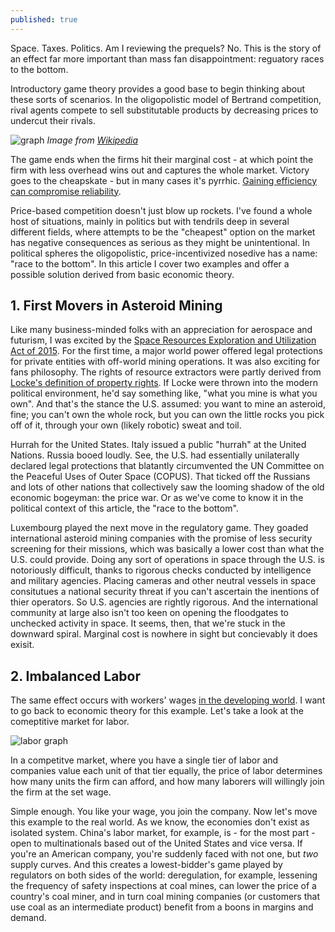```yaml
---
published: true
---
```

Space. Taxes. Politics. Am I reviewing the prequels? No. This is the story of an effect far more important than mass fan disappointment: reguatory races to the bottom.

Introductory game theory provides a good base to begin thinking about these sorts of scenarios. In the oligopolistic model of Bertrand competition, rival agents compete to sell substitutable products by decreasing prices to undercut their rivals. 

![graph]({{site.baseurl}}/images/s.png)
_Image from [Wikipedia](https://www.google.co.il/url?sa=i&rct=j&q=&esrc=s&source=images&cd=&cad=rja&uact=8&ved=0ahUKEwj819-Or9zYAhWKYlAKHShFCwAQjRwIBw&url=https%3A%2F%2Fen.wikipedia.org%2Fwiki%2FBertrand_competition&psig=AOvVaw2Fehb01iu68LElQk1CryNo&ust=1516188142118005)_

The game ends when the firms hit their marginal cost - at which point the firm with less overhead wins out and captures the whole market. Victory goes to the cheapskate - but in many cases it's pyrrhic. [Gaining efficiency can compromise reliability](https://timeline.com/spacex-musk-rocket-failures-c22975218fbe).

Price-based competition doesn't just blow up rockets. I've found a whole host of situations, mainly in politics but with tendrils deep in several different fields, where attempts to be the "cheapest" option on the market has negative consequences as serious as they might be unintentional. In political spheres the oligopolistic, price-incentivized nosedive has a name: "race to the bottom". In this article I cover two examples and offer a possible solution derived from basic economic theory.

## 1. First Movers in Asteroid Mining
Like many business-minded folks with an appreciation for aerospace and futurism, I was excited by the [Space Resources Exploration and Utilization Act of 2015](https://www.congress.gov/bill/114th-congress/house-bill/1508). For the first time, a major world power offered legal protections for private entities with off-world mining operations. It was also exciting for fans philosophy. The rights of resource extractors were partly derived from [Locke's definition of property rights](https://plato.stanford.edu/entries/locke-political/#Pro). If Locke were thrown into the modern political environment, he'd say something like, "what you mine is what you own". And that's the stance the U.S. assumed: you want to mine an asteroid, fine; you can't own the whole rock, but you can own the little rocks you pick off of it, through your own (likely robotic) sweat and toil.

Hurrah for the United States. Italy issued a public "hurrah" at the United Nations. Russia booed loudly. See, the U.S. had essentially unilaterally declared legal protections that blatantly circumvented the UN Committee on the Peaceful Uses of Outer Space (COPUS). That ticked off the Russians and lots of other nations that collectively saw the looming shadow of the old economic bogeyman: the price war. Or as we've come to know it in the political context of this article, the "race to the bottom".

Luxembourg played the next move in the regulatory game. They goaded international asteroid mining companies with the promise of less security screening for their missions, which was basically a lower cost than what the U.S. could provide. Doing any sort of operations in space through the U.S. is notoriously difficult, thanks to rigorous checks conducted by intelligence and military agencies. Placing cameras and other neutral vessels in space consitutues a national security threat if you can't ascertain the inentions of thier operators. So U.S. agencies are rightly rigorous. And the international community at large also isn't too keen on opening the floodgates to unchecked activity in space. It seems, then, that we're stuck in the downward spiral. Marginal cost is nowhere in sight but concievably it does exisit.

## 2. Imbalanced Labor
The same effect occurs with workers' wages [in the developing world](https://www.sciencedirect.com/science/article/pii/S0185166717300115). I want to go back to economic theory for this example. Let's take a look at the comeptitive market for labor.

![labor graph]({{site.baseurl}}/images/labor.gif)

In a competitve market, where you have a single tier of labor and companies value each unit of that tier equally, the price of labor determines how many units the firm can afford, and how many laborers will willingly join the firm at the set wage.

Simple enough. You like your wage, you join the company. Now let's move this example to the real world. As we know, the economies don't exist as isolated system. China's labor market, for example, is - for the most part - open to multinationals based out of the United States and vice versa. If you're an American company, you're suddenly faced with not one, but _two_ supply curves. And this creates a lowest-bidder's game played by regulators on both sides of the world: deregulation, for example, lessening the frequency of safety inspections at coal mines, can lower the price of a country's coal miner, and in turn coal mining companies (or customers that use coal as an intermediate product) benefit from a boons in margins and demand.
